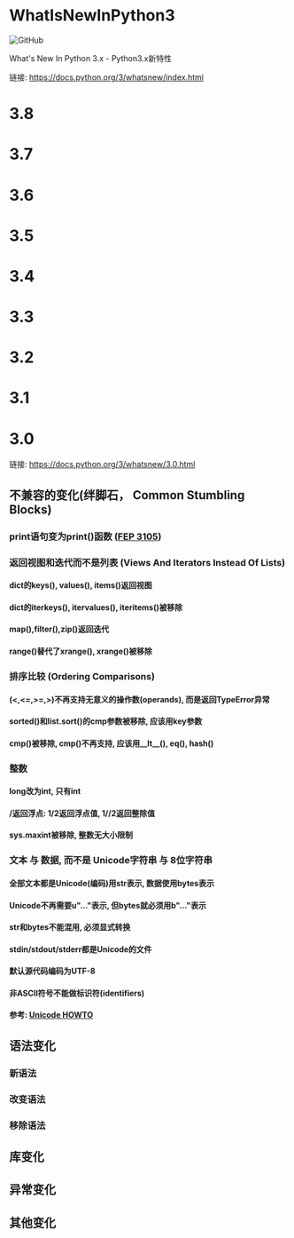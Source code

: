 # WhatIsNewInPython3

![GitHub](https://img.shields.io/github/license/lyb610/WhatIsNewInPython3)

What's New In Python 3.x - Python3.x新特性

链接: https://docs.python.org/3/whatsnew/index.html

# 3.8
# 3.7
# 3.6
# 3.5
# 3.4
# 3.3
# 3.2
# 3.1

# 3.0
链接: https://docs.python.org/3/whatsnew/3.0.html

## 不兼容的变化(绊脚石， Common Stumbling Blocks)

### print语句变为print()函数 ([FEP 3105](https://www.python.org/dev/peps/pep-3105))

### 返回视图和迭代而不是列表 (Views And Iterators Instead Of Lists)
#### dict的keys(), values(), items()返回视图
#### dict的iterkeys(), itervalues(), iteritems()被移除
#### map(),filter(),zip()返回迭代
#### range()替代了xrange(), xrange()被移除

### 排序比较 (Ordering Comparisons)
#### (<,<=,>=,>)不再支持无意义的操作数(operands), 而是返回TypeError异常
#### sorted()和list.sort()的cmp参数被移除, 应该用key参数
#### cmp()被移除, __cmp__()不再支持, 应该用__lt__(), __eq__(), __hash__()

### 整数
#### long改为int, 只有int
#### /返回浮点: 1/2返回浮点值, 1//2返回整除值
#### sys.maxint被移除, 整数无大小限制

### 文本 与 数据, 而不是 Unicode字符串 与 8位字符串
#### 全部文本都是Unicode(编码)用str表示, 数据使用bytes表示
#### Unicode不再需要u"..."表示, 但bytes就必须用b"..."表示
#### str和bytes不能混用, 必须显式转换
#### stdin/stdout/stderr都是Unicode的文件
#### 默认源代码编码为UTF-8
#### 非ASCII符号不能做标识符(identifiers)
#### 参考: [Unicode HOWTO](https://docs.python.org/3/howto/unicode.html#unicode-howto)

## 语法变化
### 新语法
### 改变语法
### 移除语法

## 库变化

## 异常变化

## 其他变化

